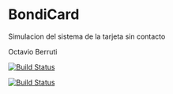 # BondiCard
Simulacion del sistema de la tarjeta sin contacto

Octavio Berruti

[![Build Status](https://travis-ci.org/OctavioBerruti/BondiCard.svg?branch=master)](https://travis-ci.org/OctavioBerruti/BondiCard)

[![Build Status](https://coveralls.io/repos/github/OctavioBerruti/BondiCard/badge.svg?branch=master)](https://coveralls.io/github/OctavioBerruti/BondiCard?branch=master)
